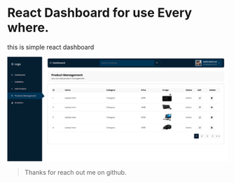# React Dashboard for use Every where.

this is simple react dashboard

![ImageSCreenshot](./preview.png)

> Thanks for reach out me on github.
